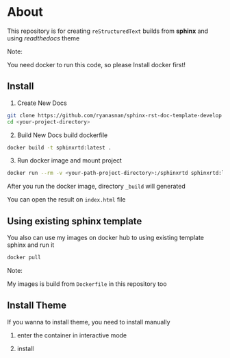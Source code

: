 
# About

This repository is for creating ``reStructuredText`` builds from **sphinx** and using *readthedocs* theme

Note:

You need docker to run this code, so please Install docker first!


## Install

1. Create New Docs

```bash
git clone https://github.com/ryanasnan/sphinx-rst-doc-template-develop <your-project-directory>
cd <your-project-directory>
```

2. Build New Docs
build dockerfile

```bash
docker build -t sphinxrtd:latest .
```

3. Run docker image and mount project

```bash
docker run --rm -v <your-path-project-directory>:/sphinxrtd sphinxrtd:latest
```

After you run the docker image, directory `_build` will generated

You can open the result on `index.html` file

## Using existing sphinx template

You also can use my images on docker hub to using existing template sphinx and run it

```bash
docker pull
```

Note:

My images is build from `Dockerfile` in this repository too

## Install Theme

If you wanna to install theme, you need to install manually

1. enter the container in interactive mode

2. install
